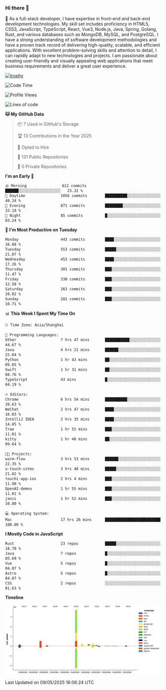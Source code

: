### Hi there 👋

🌱 As a full-stack developer, I have expertise in front-end and back-end development technologies. My skill set includes proficiency in HTML5, CSS3, JavaScript, TypeScript, React, Vue3, Node.js, Java, Spring, Golang, Rust, and various databases such as MongoDB, MySQL, and PostgreSQL. I have a strong understanding of software development methodologies and have a proven track record of delivering high-quality, scalable, and efficient applications. With excellent problem-solving skills and attention to detail, I can rapidly adapt to new technologies and projects. I am passionate about creating user-friendly and visually appealing web applications that meet business requirements and deliver a great user experience.

[![trophy](https://github-profile-trophy.vercel.app/?username=elton&rank=SECRET,SSS,SS,S,AAA,AA,A&theme=onedark&no-frame=true&margin-w=10)](https://github.com/ryo-ma/github-profile-trophy)

<!--START_SECTION:waka-->
![Code Time](http://img.shields.io/badge/Code%20Time-1%2C614%20hrs%203%20mins-blue)

![Profile Views](http://img.shields.io/badge/Profile%20Views-0-blue)

![Lines of code](https://img.shields.io/badge/From%20Hello%20World%20I%27ve%20Written-5.6%20million%20lines%20of%20code-blue)

**🐱 My GitHub Data** 

> 📦 ? Used in GitHub's Storage 
 > 
> 🏆 13 Contributions in the Year 2025
 > 
> 💼 Opted to Hire
 > 
> 📜 131 Public Repositories 
 > 
> 🔑 0 Private Repositories 
 > 
**I'm an Early 🐤** 

```text
🌞 Morning                612 commits         ██████░░░░░░░░░░░░░░░░░░░   23.32 % 
🌆 Daytime                1056 commits        ██████████░░░░░░░░░░░░░░░   40.24 % 
🌃 Evening                871 commits         ████████░░░░░░░░░░░░░░░░░   33.19 % 
🌙 Night                  85 commits          █░░░░░░░░░░░░░░░░░░░░░░░░   03.24 % 
```
📅 **I'm Most Productive on Tuesday** 

```text
Monday                   443 commits         ████░░░░░░░░░░░░░░░░░░░░░   16.88 % 
Tuesday                  553 commits         █████░░░░░░░░░░░░░░░░░░░░   21.07 % 
Wednesday                453 commits         ████░░░░░░░░░░░░░░░░░░░░░   17.26 % 
Thursday                 301 commits         ███░░░░░░░░░░░░░░░░░░░░░░   11.47 % 
Friday                   330 commits         ███░░░░░░░░░░░░░░░░░░░░░░   12.58 % 
Saturday                 263 commits         ███░░░░░░░░░░░░░░░░░░░░░░   10.02 % 
Sunday                   281 commits         ███░░░░░░░░░░░░░░░░░░░░░░   10.71 % 
```


📊 **This Week I Spent My Time On** 

```text
🕑︎ Time Zone: Asia/Shanghai

💬 Programming Languages: 
Other                    7 hrs 47 mins       ███████████░░░░░░░░░░░░░░   44.67 % 
Java                     4 hrs 21 mins       ██████░░░░░░░░░░░░░░░░░░░   25.04 % 
Python                   1 hr 43 mins        ██░░░░░░░░░░░░░░░░░░░░░░░   09.85 % 
Swift                    1 hr 31 mins        ██░░░░░░░░░░░░░░░░░░░░░░░   08.76 % 
TypeScript               43 mins             █░░░░░░░░░░░░░░░░░░░░░░░░   04.19 % 

🔥 Editors: 
Chrome                   6 hrs 54 mins       ██████████░░░░░░░░░░░░░░░   39.63 % 
WeChat                   2 hrs 47 mins       ████░░░░░░░░░░░░░░░░░░░░░   16.03 % 
IntelliJ IDEA            2 hrs 35 mins       ████░░░░░░░░░░░░░░░░░░░░░   14.85 % 
Trae                     1 hr 55 mins        ███░░░░░░░░░░░░░░░░░░░░░░   11.01 % 
kitty                    1 hr 40 mins        ██░░░░░░░░░░░░░░░░░░░░░░░   09.64 % 

🐱‍💻 Projects: 
warm-flow                3 hrs 53 mins       ██████░░░░░░░░░░░░░░░░░░░   22.35 % 
u-touch-sstms            3 hrs 48 mins       █████░░░░░░░░░░░░░░░░░░░░   21.82 % 
touchi-app-ios           2 hrs 4 mins        ███░░░░░░░░░░░░░░░░░░░░░░   11.90 % 
OpenAI-demno             1 hr 55 mins        ███░░░░░░░░░░░░░░░░░░░░░░   11.01 % 
jansi                    1 hr 52 mins        ███░░░░░░░░░░░░░░░░░░░░░░   10.80 % 

💻 Operating System: 
Mac                      17 hrs 26 mins      █████████████████████████   100.00 % 
```

**I Mostly Code in JavaScript** 

```text
Rust                     23 repos            █████░░░░░░░░░░░░░░░░░░░░   18.70 % 
Java                     7 repos             █░░░░░░░░░░░░░░░░░░░░░░░░   05.69 % 
Vue                      5 repos             █░░░░░░░░░░░░░░░░░░░░░░░░   04.07 % 
Astro                    5 repos             █░░░░░░░░░░░░░░░░░░░░░░░░   04.07 % 
CSS                      2 repos             ░░░░░░░░░░░░░░░░░░░░░░░░░   01.63 % 
```



**Timeline**

![Lines of Code chart](https://raw.githubusercontent.com/elton/elton/main/assets/bar_graph.png)


 Last Updated on 09/05/2025 16:06:24 UTC
<!--END_SECTION:waka-->

<!--
**elton/elton** is a ✨ _special_ ✨ repository because its `README.md` (this file) appears on your GitHub profile.

Here are some ideas to get you started:

- 🔭 I’m currently working on ...
- 🌱 I’m currently learning ...
- 👯 I’m looking to collaborate on ...
- 🤔 I’m looking for help with ...
- 💬 Ask me about ...
- 📫 How to reach me: ...
- 😄 Pronouns: ...
- ⚡ Fun fact: ...
-->
